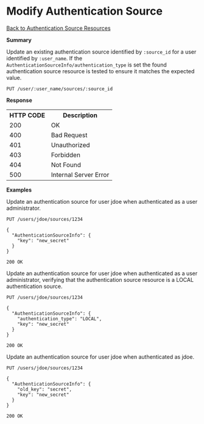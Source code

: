 
<!---
Licensed to the Apache Software Foundation (ASF) under one or more
contributor license agreements. See the NOTICE file distributed with
this work for additional information regarding copyright ownership.
The ASF licenses this file to You under the Apache License, Version 2.0
(the "License"); you may not use this file except in compliance with
the License. You may obtain a copy of the License at

http://www.apache.org/licenses/LICENSE-2.0

Unless required by applicable law or agreed to in writing, software
distributed under the License is distributed on an "AS IS" BASIS,
WITHOUT WARRANTIES OR CONDITIONS OF ANY KIND, either express or implied.
See the License for the specific language governing permissions and
limitations under the License.
-->

Modify Authentication Source
=====

[Back to Authentication Source Resources](authentication-source-resources.md)

**Summary**

Update an existing authentication source identified by <code>:source_id</code> for a user identified
by <code>:user_name</code>.  If the <code>AuthenticationSourceInfo/authentication_type</code> is set
the found authentication source resource is tested to ensure it matches the expected value.  

    PUT /user/:user_name/sources/:source_id

**Response**

<table>
  <tr>
    <th>HTTP CODE</th>
    <th>Description</th>
  </tr>
  <tr>
    <td>200</td>
    <td>OK</td>  
  </tr>
  <tr>
    <td>400</td>
    <td>Bad Request</td>  
  </tr>
  <tr>
    <td>401</td>
    <td>Unauthorized</td>  
  </tr>
  <tr>
    <td>403</td>
    <td>Forbidden</td>  
  </tr>
  <tr>
    <td>404</td>
    <td>Not Found</td>  
  </tr> 
  <tr>
    <td>500</td>
    <td>Internal Server Error</td>  
  </tr>
</table>

**Examples**

Update an authentication source for user jdoe when authenticated as a user administrator.

    PUT /users/jdoe/sources/1234

    {
      "AuthenticationSourceInfo": {
        "key": "new_secret"
      }
    }

    200 OK

Update an authentication source for user jdoe when authenticated as a user administrator, verifying 
that the authentication source resource is a LOCAL authentication source.

    PUT /users/jdoe/sources/1234

    {
      "AuthenticationSourceInfo": {
        "authentication_type": "LOCAL",
        "key": "new_secret"
      }
    }

    200 OK

Update an authentication source for user jdoe when authenticated as jdoe.

    PUT /users/jdoe/sources/1234

    {
      "AuthenticationSourceInfo": {
        "old_key": "secret",
        "key": "new_secret"
      }
    }

    200 OK
